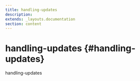 ```yaml
---
title: handling-updates
description: 
extends: _layouts.documentation
section: content
---
```


# handling-updates {#handling-updates}

handling-updates